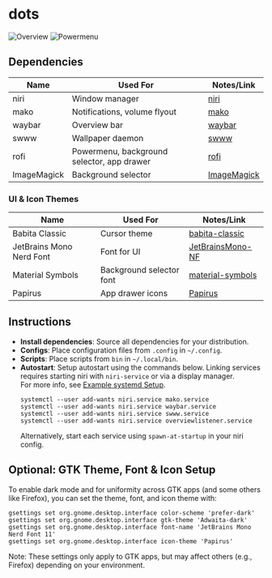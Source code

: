 # dots

<!-- Screenshots -->
<!-- Screenshots must be uploaded to your GitHub repository to display here. -->
![Overview](./demo-screenshot-overview.png)
![Powermenu](./demo-screenshot-powermenu.png)

## Dependencies

| Name        | Used For                        | Notes/Link                                         |
|-------------|---------------------------------|----------------------------------------------------|
| niri        | Window manager                  | [niri](https://github.com/YaLTeR/niri)             |
| mako        | Notifications, volume flyout    | [mako](https://github.com/emersion/mako)           |
| waybar      | Overview bar                    | [waybar](https://github.com/Alexays/Waybar)        |
| swww        | Wallpaper daemon                | [swww](https://github.com/Horus645/swww)           |
| rofi        | Powermenu, background selector, app drawer | [rofi](https://github.com/davatorium/rofi) |
| ImageMagick | Background selector             | [ImageMagick](https://imagemagick.org/)            |

### UI & Icon Themes

| Name                        | Used For                       | Notes/Link                                                                 |
|-----------------------------|--------------------------------|---------------------------------------------------------------------------|
| Babita Classic              | Cursor theme                   | [babita-classic](https://github.com/ful1e5/babita-classic)                |
| JetBrains Mono Nerd Font    | Font for UI                    | [JetBrainsMono-NF](https://github.com/ryanoasis/nerd-fonts)               |
| Material Symbols            | Background selector font        | [material-symbols](https://github.com/google/material-design-icons/tree/master/font) |
| Papirus               | App drawer icons               | [Papirus](https://github.com/PapirusDevelopmentTeam/papirus-icon-theme)   |

## Instructions

- **Install dependencies**: Source all dependencies for your distribution.
- **Configs**: Place configuration files from `.config` in `~/.config`.
- **Scripts**: Place scripts from `bin` in `~/.local/bin`.
- **Autostart**: Setup autostart using the commands below. Linking services requires starting niri with `niri-service` or via a display manager.  
  For more info, see [Example systemd Setup](https://yalter.github.io/niri/Example-systemd-Setup.html).
  ```
  systemctl --user add-wants niri.service mako.service
  systemctl --user add-wants niri.service waybar.service
  systemctl --user add-wants niri.service swww.service
  systemctl --user add-wants niri.service overviewlistener.service
  ```
  Alternatively, start each service using `spawn-at-startup` in your niri config.

## Optional: GTK Theme, Font & Icon Setup

To enable dark mode and for uniformity across GTK apps (and some others like Firefox), you can set the theme, font, and icon theme with:
```
gsettings set org.gnome.desktop.interface color-scheme 'prefer-dark'
gsettings set org.gnome.desktop.interface gtk-theme 'Adwaita-dark'
gsettings set org.gnome.desktop.interface font-name 'JetBrains Mono Nerd Font 11'
gsettings set org.gnome.desktop.interface icon-theme 'Papirus'
```
Note: These settings only apply to GTK apps, but may affect others (e.g., Firefox) depending on your environment.